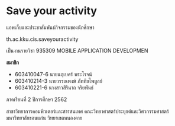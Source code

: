 # Save your activity

แอพเก็บและประชาสัมพันธ์กิจกรรมของนักศึกษา

th.ac.kku.cis.saveyouractivity

เป็นงานรายวิชา 935309 MOBILE APPLICATION DEVELOPMEN

**สมาชิก**
- 603410047-6	 นายนฤเบศร์ พระโรจน์
- 603410214-3	 นายวรรณพงษ์ ภัททิยไพบูลย์
- 603410221-6	 นางสาวสิรินาถ จริยพันธ์

ภาคเรียนที่ 2 ปีการศึกษา 2562

สาขาวิทยาการคอมพิวเตอร์และสารสนเทศ คณะวิทยาศาสตร์ประยุกต์และวิศวกรรมศาสตร์ มหาวิทยาลัยขอนแก่น วิทยาเขตหนองคาย